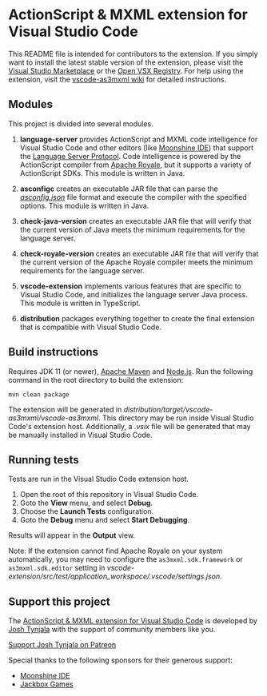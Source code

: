 # ActionScript & MXML extension for Visual Studio Code

This README file is intended for contributors to the extension. If you simply want to install the latest stable version of the extension, please visit the [Visual Studio Marketplace](https://marketplace.visualstudio.com/items?itemName=bowlerhatllc.vscode-as3mxml) or the [Open VSX Registry](https://open-vsx.org/extension/bowlerhatllc/vscode-as3mxml). For help using the extension, visit the [vscode-as3mxml wiki](https://github.com/BowlerHatLLC/vscode-as3mxml/wiki) for detailed instructions.

## Modules

This project is divided into several modules.

1. **language-server** provides ActionScript and MXML code intelligence for Visual Studio Code and other editors (like [Moonshine IDE](https://moonshine-ide.com/)) that support the [Language Server Protocol](https://microsoft.github.io/language-server-protocol/). Code intelligence is powered by the ActionScript compiler from [Apache Royale](https://royale.apache.org/), but it supports a variety of ActionScript SDKs. This module is written in Java.

1. **asconfigc** creates an executable JAR file that can parse the [_asconfig.json_](https://github.com/BowlerHatLLC/vscode-as3mxml/wiki/asconfig.json) file format and execute the compiler with the specified options. This module is written in Java.

1. **check-java-version** creates an executable JAR file that will verify that the current version of Java meets the minimum requirements for the language server.

1. **check-royale-version** creates an executable JAR file that will verify that the current version of the Apache Royale compiler meets the minimum requirements for the language server.

1. **vscode-extension** implements various features that are specific to Visual Studio Code, and initializes the language server Java process. This module is written in TypeScript.

1. **distribution** packages everything together to create the final extension that is compatible with Visual Studio Code.

## Build instructions

Requires JDK 11 (or newer), [Apache Maven](https://maven.apache.org/) and [Node.js](https://nodejs.org/). Run the following command in the root directory to build the extension:

```
mvn clean package
```

The extension will be generated in _distribution/target/vscode-as3mxml/vscode-as3mxml_. This directory may be run inside Visual Studio Code's extension host. Additionally, a _.vsix_ file will be generated that may be manually installed in Visual Studio Code.

## Running tests

Tests are run in the Visual Studio Code extension host.

1. Open the root of this repository in Visual Studio Code.
1. Goto the **View** menu, and select **Debug**.
1. Choose the **Launch Tests** configuration.
1. Goto the **Debug** menu and select **Start Debugging**.

Results will appear in the **Output** view.

Note: If the extension cannot find Apache Royale on your system automatically, you may need to configure the `as3mxml.sdk.framework` or `as3mxml.sdk.editor` setting in _vscode-extension/src/test/application_workspace/.vscode/settings.json_.

## Support this project

The [ActionScript & MXML extension for Visual Studio Code](https://marketplace.visualstudio.com/items?itemName=bowlerhatllc.vscode-as3mxml) is developed by [Josh Tynjala](http://patreon.com/josht) with the support of community members like you.

[Support Josh Tynjala on Patreon](http://patreon.com/josht)

Special thanks to the following sponsors for their generous support:

- [Moonshine IDE](https://moonshine-ide.com/)
- [Jackbox Games](https://jackboxgames.com)
